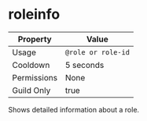 # roleinfo

| Property | Value |
|----------|-------|
| Usage | `@role or role-id` |
| Cooldown | 5 seconds |
| Permissions | None |
| Guild Only | true |

Shows detailed information about a role.